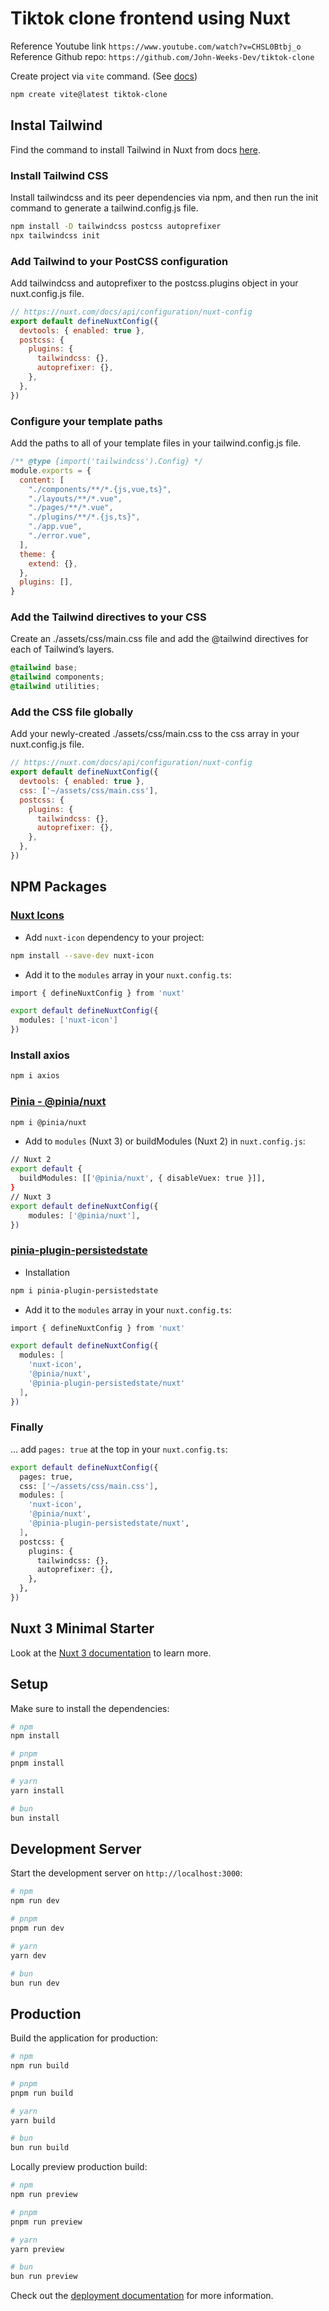 # Tiktok clone frontend using Nuxt

Reference Youtube link `https://www.youtube.com/watch?v=CHSL0Btbj_o`
Reference Github repo: `https://github.com/John-Weeks-Dev/tiktok-clone`

Create project via `vite` command. (See [docs](https://vitejs.dev/guide/))

```bash
npm create vite@latest tiktok-clone
```

## Instal Tailwind

Find the command to install Tailwind in Nuxt from docs [here](https://tailwindcss.com/docs/guides/nuxtjs).

### Install Tailwind CSS

Install tailwindcss and its peer dependencies via npm, and then run the init command to generate a tailwind.config.js file.

```bash
npm install -D tailwindcss postcss autoprefixer
npx tailwindcss init
```

### Add Tailwind to your PostCSS configuration

Add tailwindcss and autoprefixer to the postcss.plugins object in your nuxt.config.js file.

```javascript
// https://nuxt.com/docs/api/configuration/nuxt-config
export default defineNuxtConfig({
  devtools: { enabled: true },
  postcss: {
    plugins: {
      tailwindcss: {},
      autoprefixer: {},
    },
  },
})
```

### Configure your template paths

Add the paths to all of your template files in your tailwind.config.js file.

```javascript
/** @type {import('tailwindcss').Config} */
module.exports = {
  content: [
    "./components/**/*.{js,vue,ts}",
    "./layouts/**/*.vue",
    "./pages/**/*.vue",
    "./plugins/**/*.{js,ts}",
    "./app.vue",
    "./error.vue",
  ],
  theme: {
    extend: {},
  },
  plugins: [],
}
```

### Add the Tailwind directives to your CSS

Create an ./assets/css/main.css file and add the @tailwind directives for each of Tailwind’s layers.

```css
@tailwind base;
@tailwind components;
@tailwind utilities;
```

### Add the CSS file globally

Add your newly-created ./assets/css/main.css to the css array in your nuxt.config.js file.

```javascript
// https://nuxt.com/docs/api/configuration/nuxt-config
export default defineNuxtConfig({
  devtools: { enabled: true },
  css: ['~/assets/css/main.css'],
  postcss: {
    plugins: {
      tailwindcss: {},
      autoprefixer: {},
    },
  },
})
```

## NPM Packages

### [Nuxt Icons](https://nuxt.com/modules/icon)

- Add `nuxt-icon` dependency to your project:

```bash
npm install --save-dev nuxt-icon
```

- Add it to the `modules` array in your `nuxt.config.ts`:

```bash
import { defineNuxtConfig } from 'nuxt'

export default defineNuxtConfig({
  modules: ['nuxt-icon']
})
```

### Install axios

```bash
npm i axios
```

### [Pinia - @pinia/nuxt](https://www.npmjs.com/package/@pinia/nuxt)

```bash
npm i @pinia/nuxt
```

- Add to `modules` (Nuxt 3) or buildModules (Nuxt 2) in `nuxt.config.js`:

```bash
// Nuxt 2
export default {
  buildModules: [['@pinia/nuxt', { disableVuex: true }]],
}
// Nuxt 3
export default defineNuxtConfig({
    modules: ['@pinia/nuxt'],
})
```

### [pinia-plugin-persistedstate](https://prazdevs.github.io/pinia-plugin-persistedstate/)

- Installation

```bash
npm i pinia-plugin-persistedstate
```

- Add it to the `modules` array in your `nuxt.config.ts`:

```bash
import { defineNuxtConfig } from 'nuxt'

export default defineNuxtConfig({
  modules: [
    'nuxt-icon',
    '@pinia/nuxt',
    '@pinia-plugin-persistedstate/nuxt'
  ],
})
```

### Finally

... add `pages: true` at the top in your `nuxt.config.ts`:

```bash
export default defineNuxtConfig({
  pages: true,
  css: ['~/assets/css/main.css'],
  modules: [
    'nuxt-icon',
    '@pinia/nuxt',
    '@pinia-plugin-persistedstate/nuxt',
  ],
  postcss: {
    plugins: {
      tailwindcss: {},
      autoprefixer: {},
    },
  },
})
```

## Nuxt 3 Minimal Starter

Look at the [Nuxt 3 documentation](https://nuxt.com/docs/getting-started/introduction) to learn more.

## Setup

Make sure to install the dependencies:

```bash
# npm
npm install

# pnpm
pnpm install

# yarn
yarn install

# bun
bun install
```

## Development Server

Start the development server on `http://localhost:3000`:

```bash
# npm
npm run dev

# pnpm
pnpm run dev

# yarn
yarn dev

# bun
bun run dev
```

## Production

Build the application for production:

```bash
# npm
npm run build

# pnpm
pnpm run build

# yarn
yarn build

# bun
bun run build
```

Locally preview production build:

```bash
# npm
npm run preview

# pnpm
pnpm run preview

# yarn
yarn preview

# bun
bun run preview
```

Check out the [deployment documentation](https://nuxt.com/docs/getting-started/deployment) for more information.
